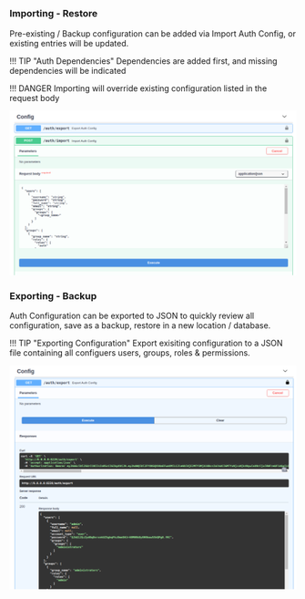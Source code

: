 ##

### Importing - Restore
Pre-existing / Backup configuration can be added via Import Auth Config, or existing entries will be updated. 

!!! TIP "Auth Dependencies"
    Dependencies are added first, and missing dependencies will be indicated

!!! DANGER
    Importing will override existing configuration listed in the request body

![](./images/import-export.png)

### Exporting - Backup
Auth Configuration can be exported to JSON to quickly review all configuration, save as a backup, restore in a new location / database. 

!!! TIP "Exporting Configuration"
    Export exisiting configuration to a JSON file containing all configuers users, groups, roles & permissions.

![](./images/export.png)

